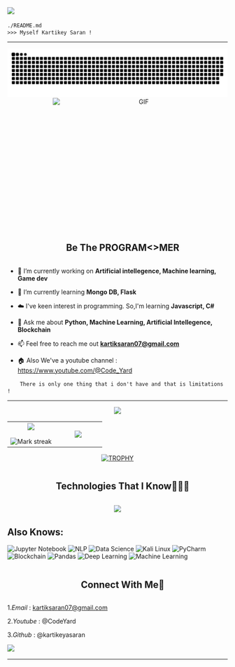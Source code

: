   <!--horizontal divider(gradiant)-->
<img src="https://user-images.githubusercontent.com/73097560/115834477-dbab4500-a447-11eb-908a-139a6edaec5c.gif">

<!--h1 without bottom border-->
    ./README.md
    >>> Myself Kartikey Saran !
------------

<!--- snake -->
<div align="center">
  <img  src="https://github.com/1999AZZAR/1999AZZAR/blob/main/resources/img/grid-snake.svg"
       alt="snake" /></a>
</div>


<a target="_blank" align="center">
  <img align="right" top="500" height="300" width="400" alt="GIF" src="https://media.giphy.com/media/v1.Y2lkPTc5MGI3NjExbXJ6c2Z2Z2t5bzQ0cmV2dnN0cnEwcXJ3bzNvbTM2Z2hjaTVwaTYwbyZlcD12MV9pbnRlcm5hbF9naWZfYnlfaWQmY3Q9Zw/qgQUggAC3Pfv687qPC/giphy.gif">
</a>

<!--h2 without bottom border-->
<div id="user-content-toc">
  <ul align="center">
    <summary><h2 style="display: inline-block">Be The PROGRAM<>MER</h2></summary>
  </ul>
</div>


<!--Intro start-->
- 🔭 I’m currently working on **Artificial intellegence, Machine learning, Game dev**

- 🌱 I’m currently learning **Mongo DB, Flask**

- ☁️ I've keen interest in programming. So,I'm learning **Javascript, C#**

- 💬 Ask me about **Python, Machine Learning, Artificial Intellegence, Blockchain**

- 📫 Feel free to reach me out **kartiksaran07@gmail.com**

- 🏠 Also We've a youtube channel : https://www.youtube.com/@Code_Yard
 <!--profile visit count-->
 
        There is only one thing that i don't have and that is limitations !
 ----
<div align="center">
  
[![](https://visitcount.itsvg.in/api?id=kartikeyasaran&icon=3&color=6)](https://visitcount.itsvg.in)
  
</div>

<!--Intro end-->



<!--- stats & Trophy (start) -->
<p align="center">
  <!--- stats (start) -->
<table align="center">
<tr border="none">
<td width="50%" align="center">
  
  <img  align="center"  src="https://github-readme-stats.vercel.app/api?username=kartikeyasaran&theme=dark&show_icons=true&count_private=true" />
  <br></br>
  <img  title="🔥 Get streak stats for your profile at git.io/streak-stats" alt="Mark streak" src="https://github-readme-streak-stats.herokuapp.com/?user=kartikeyasaran&theme=dark&hide_border=false" /> 
</td>

<td width="50%" align="center">

  <img  align="center"  src="https://github-readme-stats.anuraghazra1.vercel.app/api/top-langs/?username=kartikeyasaran&theme=dark&hide_border=false&no-bg=true&no-frame=true&langs_count=10"/>
  
  </td>
</tr>
</table>
<!--- stats (end) -->

<!--- trophy (start) -->
<div align=center>
  <a href="https://github.com/ryo-ma/github-profile-trophy" title="Go to Source">
      <img align="center" width=84% src="https://github-profile-trophy.vercel.app/?username=kartikeyasaran&theme=radical&row=1&column=7&margin-h=15&margin-w=5&no-bg=true" alt="TROPHY" />
    </a>
</div>
<!--- trophy (start) -->


</p>        
<!--- stats (end) -->


<!--h1 without bottom border-->
<div id="user-content-toc">
  <ul align="center">
    <summary><h2 style="display: inline-block">Technologies That I Know👨🏻‍💻</h2></summary>
  </ul>
</div>
<!--tech stack icons-->
<p align="center">
  <a href="https://skillicons.dev">
    <img src="https://skillicons.dev/icons?i=git,css,discord,firebase,github,html,linux,md,materialui,mongodb,mysql,py,vscode,pytorch,qt,selenium,unity,wordpress,ai,flask,&perline=5" />
  </a>
</p>

## Also Knows:
![Jupyter Notebook](https://img.shields.io/badge/Jupyter%20Notebook-F37626?style=flat&logo=jupyter&logoColor=white)
![NLP](https://img.shields.io/badge/NLP-8A2BE2?style=flat)
![Data Science](https://img.shields.io/badge/Data%20Science-008000?style=flat)
![Kali Linux](https://img.shields.io/badge/Kali%20Linux-557C94?style=flat&logo=kali-linux&logoColor=white)
![PyCharm](https://img.shields.io/badge/PyCharm-000000?style=flat&logo=pycharm&logoColor=white)
![Blockchain](https://img.shields.io/badge/Blockchain-121D33?style=flat)
![Pandas](https://img.shields.io/badge/Pandas-150458?style=flat&logo=pandas&logoColor=white)
![Deep Learning](https://img.shields.io/badge/Deep%20Learning-FFD700?style=flat)
![Machine Learning](https://img.shields.io/badge/Machine%20Learning-6DB33F?style=flat)
<!-- Connect with me -->
<!--h2 without bottom border-->
<div id="user-content-toc">
  <ul align="center">
    <summary><h2 style="display: inline-block">Connect With Me🤝</h2></summary>
  </ul>
</div>

<!--icons and links-->
1.*Email* : kartiksaran07@gmail.com 

2.*Youtube* : @CodeYard 

3.*Github* : @kartikeyasaran
</p>


<!--horizontal divider(gradiant)-->
<img src="https://user-images.githubusercontent.com/73097560/115834477-dbab4500-a447-11eb-908a-139a6edaec5c.gif">

----------------------------------------------------------------------
